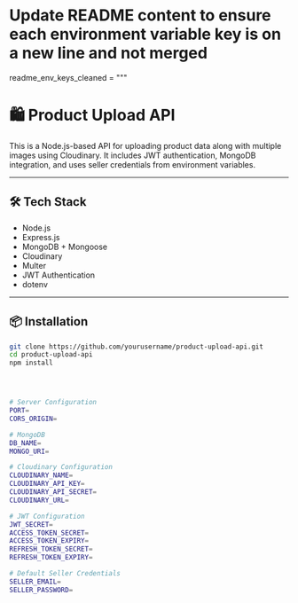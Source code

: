 # Update README content to ensure each environment variable key is on a new line and not merged

readme_env_keys_cleaned = """
# 🛍️ Product Upload API

This is a Node.js-based API for uploading product data along with multiple images using Cloudinary. It includes JWT authentication, MongoDB integration, and uses seller credentials from environment variables.

---

## 🛠️ Tech Stack

- Node.js
- Express.js
- MongoDB + Mongoose
- Cloudinary
- Multer
- JWT Authentication
- dotenv

---

## 📦 Installation

```bash
git clone https://github.com/yourusername/product-upload-api.git
cd product-upload-api
npm install




# Server Configuration
PORT=
CORS_ORIGIN=

# MongoDB
DB_NAME=
MONGO_URI=

# Cloudinary Configuration
CLOUDINARY_NAME=
CLOUDINARY_API_KEY=
CLOUDINARY_API_SECRET=
CLOUDINARY_URL=

# JWT Configuration
JWT_SECRET=
ACCESS_TOKEN_SECRET=
ACCESS_TOKEN_EXPIRY=
REFRESH_TOKEN_SECRET=
REFRESH_TOKEN_EXPIRY=

# Default Seller Credentials
SELLER_EMAIL=
SELLER_PASSWORD=

